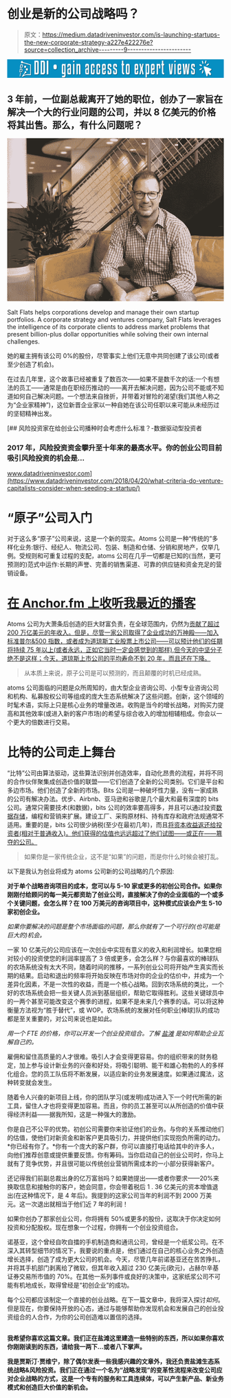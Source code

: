 # 创业是新的公司战略吗？

> 原文：<https://medium.datadriveninvestor.com/is-launching-startups-the-new-corporate-strategy-a227e422276e?source=collection_archive---------9----------------------->

[![](img/957314d48393e78143d40395e9c51376.png)](http://www.track.datadriveninvestor.com/1B9E)

## 3 年前，一位副总裁离开了她的职位，创办了一家旨在解决一个大的行业问题的公司，并以 8 亿美元的价格将其出售。那么，有什么问题呢？

![](img/99a4aa1b9fdc73a3d2858970796b13a1.png)

Salt Flats helps corporations develop and manage their own startup portfolios. A corporate strategy and ventures company, Salt Flats leverages the intelligence of its corporate clients to address market problems that present billion-plus dollar opportunities while solving their own internal challenges.

她的雇主拥有该公司 0%的股份，尽管事实上他们无意中共同创建了该公司(或者至少创造了机会)。

在过去几年里，这个故事已经被重复了数百次——如果不是数千次的话:一个有想法的员工——通常是由在职经历推动的——离开去解决问题，因为公司不能或不知道如何自己解决问题。一个想法来自挫折，并带着对冒险的渴望(我们其他人称之为“企业家精神”)，这位新晋企业家以一种自她在该公司任职以来可能从未经历过的坚韧精神出发。

[](https://www.datadriveninvestor.com/2018/04/20/what-criteria-do-venture-capitalists-consider-when-seeding-a-startup/) [## 风险投资家在给创业公司播种时会考虑什么标准？-数据驱动型投资者

### 2017 年，风险投资资金攀升至十年来的最高水平。你的创业公司目前吸引风险投资的机会是…

www.datadriveninvestor.com](https://www.datadriveninvestor.com/2018/04/20/what-criteria-do-venture-capitalists-consider-when-seeding-a-startup/) 

# “原子”公司入门

对于这么多“原子”公司来说，这是一个新的现实。Atoms 公司是一种“传统的”多样化业务:银行、经纪人、物流公司、包装、制造和仓储、分销和房地产，仅举几例。受规则和可重复过程的支配，atoms 公司在几乎一切都是已知的(当然，更可预测的)范式中运作:长期的声誉、完善的销售渠道、可靠的供应链和资金充足的营销设备。

# [在 Anchor.fm 上收听我最近的播客](https://anchor.fm/justin-jarvinen)

Atoms 公司为大萧条后创造的巨大财富负责，在全球范围内，仍然为[贡献了超过 200 万亿美元的年收入。但是，尽管一家公司取得了企业成功的万神殿——加入标准普尔&500 指数，或者成为道琼斯工业股票上市公司——可以预计他们的任期将持续 75 年以上(或者永远，正如它当时一定会感觉到的那样),但今天的中坚分子绝不是这样；今天，道琼斯上市公司的平均寿命不到 20 年，而且还在下降。](#)

> 从本质上来说，原子公司是可以预测的，而且颠覆的时机已经成熟。

atoms 公司面临的问题是众所周知的，由大型企业咨询公司、小型专业咨询公司和机构、私募股权公司等组成的庞大生态系统解决了这些问题。创新，这个领域的时髦术语，实际上只是核心业务的增量改进。收购是当今的增长战略，对购买力提高和其他效率(或进入新的客户市场)的希望与综合收入的增加相辅相成。你会以一个更大的倍数进行交易。

# 比特的公司走上舞台

“比特”公司由算法驱动，这些算法识别并创造效率，自动化昂贵的流程，并将不同的合作伙伴聚集成创造价值的联盟——它们创造了全新的公司类别。它们是平台和多边市场。他们创造了全新的市场。Bits 公司是一种破坏性力量，没有一家成熟的公司有解决办法。优步、Airbnb、亚马逊和谷歌是几个最大和最有深度的 bits 公司。通常只需要技术(和数据)，bits 公司的效率要高得多，并且可以通过投资[数据存储](#)，编程和营销来扩展。建设工厂、采购原材料、持有库存和政府法规通常不适用。重要的是，bits 公司很少纳税(至少在最初几年)，而且[将资本收益返还给投资者(相对于普通收入)。他们获得的估值也远远超过了他们试图——或正在——篡夺的公司。](#)

> 如果你是一家传统企业，这不是“如果”的问题，而是你什么时候会被打乱。

以下是我认为创业将成为 atoms 公司新的公司战略的几个原因:

**对于单个战略咨询项目的成本，您可以与 5-10 家或更多的初创公司合作。如果你刚刚付给顾问的每一美元都资助了创业公司，直接解决了你的企业面临的一个或多个关键问题，会怎么样？在 100 万美元的咨询项目中，这种模式应该会产生 5-10 家初创企业。**

*如果你要解决的问题是整个市场面临的问题，那么你就有了一个可行的(也可能是巨大的)机会。*

一家 10 亿美元的公司应该在一次创业中实现有意义的收入和利润增长。如果您相对较小的投资使您的利润率提高了 3 倍或更多，会怎么样？与你最喜欢的棒球队的农场系统没有太大不同，随着时间的推移，一系列创业公司将开始产生真实而长期的结果。启动和退出的频率将开始反映在市场对你的企业的估价中，并成为一个差异化因素，不是一次性的收益，而是一个核心战略。回到农场系统的类比，一个好的农场系统会把一些关键人员派到基层组织，帮助它取得胜利。这些关键球员中的一两个甚至可能改变这个赛季的进程，如果不是未来几个赛季的话。可以将这种衡量方法视为“胜于替代”，或 WOP。农场系统的发展对任何职业[棒球]队的成功都是至关重要的，对公司来说也是如此。

*用一个 FTE 的价格，你可以开发一个创业投资组合。了解* [*盐滩*](http://saltflats.co) *是如何帮助企业瓦解自己的。*

雇佣和留住高质量的人才很难。吸引人才会变得更容易。你的组织带来的财务稳定，加上参与设计新业务的兴奋和好处，将吸引聪明、能干和雄心勃勃的人的多样化组合。您的员工队伍将不断发展，以适应新的业务发展速度。如果通过魔法，这种转变就会发生。

随着令人兴奋的新项目上线，你的团队学习(或发明)成功进入下一个时代所需的新工具，留住人才也将变得更加容易。而且，你的员工甚至可以从所创造的价值中获得经济利益——据我所知，这是一种强大的激励。

你是自己不公平的优势。初创公司需要你来验证他们的业务。与你的关系推动他们的估值，使他们对新资金和新客户更具吸引力，并提供他们实现抱负所需的动力。*你已经有你了。*你有一个庞大的客户群，你可以直接打电话给其中的许多人，向他们推荐创意或提供重要反馈。你有筹码。当你启动自己的创业公司时，你马上就有了竞争优势，并且很可能以传统创业营销所需成本的一小部分获得新客户。

还记得我们前副总裁出身的亿万富翁吗？如果她提出——或者你要求——20%来换取信息和接触你的客户，她会同意，你会带着税后 1 . 36 亿美元的资本增值退出(在这种情况下，是 4 年后)。我提到的这家公司当年的利润不到 2000 万美元。这一次退出就相当于他们近 7 年的利润！

如果你创办了那家创业公司，你将拥有 50%或更多的股份，这取决于你决定如何投资和分配股权。现在想象一个过程，你拥有一个创业投资组合。

诺基亚，这个曾经自吹自擂的手机制造商和通讯公司，曾经是一个纸浆公司。在不深入其转型细节的情况下，我要说的重点是，他们通过在自己的核心业务之外创造增长选择，创造了成为更大公司的机会。今天，尽管几年前诺基亚还在苦苦挣扎，并将其手机部门剥离给了微软，但其年收入超过 230 亿美元(欧元)，占赫尔辛基证券交易所市值的 70%。在其他一系列事件或良好的决策中，这家纸浆公司不可能有机地成长，取得曾经是“初创企业”的成功。

每个公司都应该制定一个直接的创业战略。在下一篇文章中，我将深入探讨*如何*。但是现在，你要保持开放的心态，通过与能够帮助你发现机会和发展自己的创业投资组合的人合作，为你的公司创造难以置信的选择。

##

**我希望你喜欢这篇文章。我们正在盐滩这里建造一些特别的东西，所以如果你喜欢你刚刚读到的东西，请给我一两下…或者八下掌声。**

**我是贾斯汀·贾维宁，除了偶尔发表一些我感兴趣的文章外，我还负责盐滩生态系统战略&风险投资。我们正在通过一个名为“战略发现”的变革性流程来改变公司应对企业战略的方式，这是一个专有的服务和工具连续体，可以产生新产品、新业务模式和创造巨大价值的新机会。**